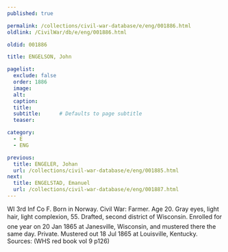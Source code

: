 ```yaml
---
published: true

permalink: /collections/civil-war-database/e/eng/001886.html
oldlink: /CivilWar/db/e/eng/001886.html

oldid: 001886

title: ENGELSON, John

pagelist:
  exclude: false
  order: 1886
  image: 
  alt:
  caption:
  title:
  subtitle:      # Defaults to page subtitle
  teaser:

category: 
  - E 
  - ENG

previous:
  title: ENGELER, Johan
  url: /collections/civil-war-database/e/eng/001885.html  
next:
  title: ENGELSTAD, Emanuel
  url: /collections/civil-war-database/e/eng/001887.html   
---
```

WI 3rd Inf Co F. Born in Norway. Civil War: Farmer. Age 20. Gray eyes, light hair, light complexion, 5&#146;5&#148;. Drafted, second district of Wisconsin. Enrolled for one year on 20 Jan 1865 at Janesville, Wisconsin, and mustered there the same day. Private. Mustered out 18 Jul 1865 at Louisville, Kentucky. Sources: (WHS red book vol 9 p126)